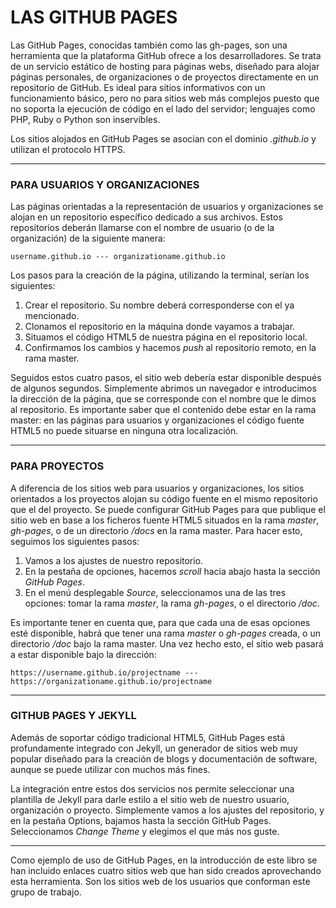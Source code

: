 # LAS GITHUB PAGES

Las GitHub Pages, conocidas también como las gh-pages, son una herramienta que la plataforma GitHub ofrece a los desarrolladores. Se trata de un servicio estático de hosting para páginas webs, diseñado para alojar páginas personales, de organizaciones o de proyectos directamente en un repositorio de GitHub. Es ideal para sitios informativos con un funcionamiento básico, pero no para sitios web más complejos puesto que no soporta la ejecución de código en el lado del servidor; lenguajes como PHP, Ruby o Python son inservibles.

Los sitios alojados en GitHub Pages se asocian con el dominio _.github.io_ y utilizan el protocolo HTTPS.

---

### PARA USUARIOS Y ORGANIZACIONES

Las páginas orientadas a la representación de usuarios y organizaciones se alojan en un repositorio específico dedicado a sus archivos. Estos repositorios deberán llamarse con el nombre de usuario \(o de la organización\) de la siguiente manera:

```
username.github.io --- organizationame.github.io
```

Los pasos para la creación de la página, utilizando la terminal, serían los siguientes:

1. Crear el repositorio. Su nombre deberá corresponderse con el ya mencionado.
2. Clonamos el repositorio en la máquina donde vayamos a trabajar.
3. Situamos el código HTML5 de nuestra página en el repositorio local.
4. Confirmamos los cambios y hacemos _push_ al repositorio remoto, en la rama master. 

Seguidos estos cuatro pasos, el sitio web debería estar disponible después de algunos segundos. Simplemente abrimos un navegador e introducimos la dirección de la página, que se corresponde con el nombre que le dimos al repositorio. Es importante saber que el contenido debe estar en la rama master: en las páginas para usuarios y organizaciones el código fuente HTML5 no puede situarse en ninguna otra localización.

---

### PARA PROYECTOS

A diferencia de los sitios web para usuarios y organizaciones, los sitios orientados a los proyectos alojan su código fuente en el mismo repositorio que el del proyecto. Se puede configurar GitHub Pages para que publique el sitio web en base a los ficheros fuente HTML5 situados en la rama _master_, _gh-pages_, o de un directorio _/docs_ en la rama master. Para hacer esto, seguimos los siguientes pasos:

1. Vamos a los ajustes de nuestro repositorio.
2. En la pestaña de opciones, hacemos _scroll_ hacia abajo hasta la sección _GitHub Pages_. 
3. En el menú desplegable _Source_, seleccionamos una de las tres opciones: tomar la rama _master_, la rama _gh-pages_, o el directorio _/doc_. 

Es importante tener en cuenta que, para que cada una de esas opciones esté disponible, habrá que tener una rama _master_ o _gh-pages_ creada, o un directorio _/doc_ bajo la rama master. Una vez hecho esto, el sitio web pasará a estar disponible bajo la dirección:

```
https://username.github.io/projectname --- https://organizationame.github.io/projectname
```

---

### GITHUB PAGES Y JEKYLL

Además de soportar código tradicional HTML5, GitHub Pages está profundamente integrado con Jekyll, un generador de sitios web muy popular diseñado para la creación de blogs y documentación de software, aunque se puede utilizar con muchos más fines.

La integración entre estos dos servicios nos permite seleccionar una plantilla de Jekyll para darle estilo a el sitio web de nuestro usuario, organización o proyecto. Simplemente vamos a los ajustes del repositorio, y en la pestaña Options, bajamos hasta la sección GitHub Pages. Seleccionamos _Change Theme_ y elegimos el que más nos guste.

---

Como ejemplo de uso de GitHub Pages, en la introducción de este libro se han incluido enlaces cuatro sitios web que han sido creados aprovechando esta herramienta. Son los sitios web de los usuarios que conforman este grupo de trabajo.

